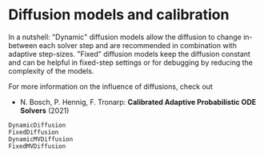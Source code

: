 # Diffusion models and calibration

In a nutshell:
"Dynamic" diffusion models allow the diffusion to change in-between each solver step and are recommended in combination with adaptive step-sizes.
"Fixed" diffusion models keep the diffusion constant and can be helpful in fixed-step settings or for debugging by reducing the complexity of the models.

For more information on the influence of diffusions, check out

  - N. Bosch, P. Hennig, F. Tronarp: **Calibrated Adaptive Probabilistic ODE Solvers** (2021)

```@docs
DynamicDiffusion
FixedDiffusion
DynamicMVDiffusion
FixedMVDiffusion
```
